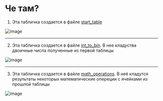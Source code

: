  # Че там? 

1.  Эта табличка создается в файле [start_table](https://github.com/r2r1/SystemApplicationSoftware-ITMO/blob/main/informatics/lab5_in_SQL/start_table.sql)

![image](https://github.com/r2r1/SystemApplicationSoftware-ITMO/assets/99581365/68aa08bf-4f90-4812-8713-f72103131d78)

--------

2.  Эта табличка создается в файле [int_to_bin](https://github.com/r2r1/SystemApplicationSoftware-ITMO/blob/main/informatics/lab5_in_SQL/Int_to_bin_table.sql). В нее кладуства двоичные числа полученные из первой таблицы

![image](https://github.com/r2r1/SystemApplicationSoftware-ITMO/assets/99581365/d70c04b3-89da-4121-b3c1-4f694e853e9d)

--------

3. Эта табличка создается в файле [math_operations](https://github.com/r2r1/SystemApplicationSoftware-ITMO/blob/main/informatics/lab5_in_SQL/math_operations.sql). В неё кладутся результаты  некоторых математические опереции с ячейками из прошлой таблицы


  ![image](https://github.com/r2r1/SystemApplicationSoftware-ITMO/assets/99581365/4c0f693a-44c2-4ae3-9293-b2c798db0bec)
